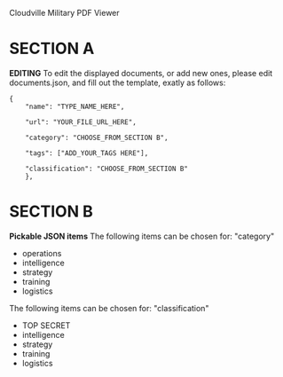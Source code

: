 Cloudville Military PDF Viewer

# SECTION A
**EDITING**
To edit the displayed documents, or add new ones, please edit documents.json, and fill out the template, exatly as follows:

    {
        "name": "TYPE_NAME_HERE",
        
        "url": "YOUR_FILE_URL_HERE",
        
        "category": "CHOOSE_FROM_SECTION B",
        
        "tags": ["ADD_YOUR_TAGS HERE"],
        
        "classification": "CHOOSE_FROM_SECTION B"
        },
     

  # SECTION B

  **Pickable JSON items**
  The following items can be chosen for: "category"
  * operations
  * intelligence
  * strategy
  * training
  * logistics

  The following items can be chosen for: "classification"
  * TOP SECRET
  * intelligence
  * strategy
  * training
  * logistics
